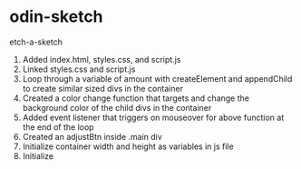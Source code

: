 # odin-sketch
etch-a-sketch
1. Added index.html, styles.css, and script.js
2. Linked styles.css and script.js
3. Loop through a variable of amount with createElement and appendChild to create similar sized divs in the container
4. Created a color change function that targets and change the background color of the child divs in the container
5. Added event listener that triggers on mouseover for above function at the end of the loop
6. Created an adjustBtn inside .main div
7. Initialize container width and height as variables in js file
8. Initialize  